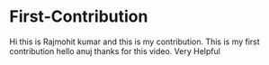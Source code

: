 # First-Contribution
Hi this is Rajmohit kumar and this is my contribution.
This is my first contribution
hello anuj thanks for this video. Very Helpful
